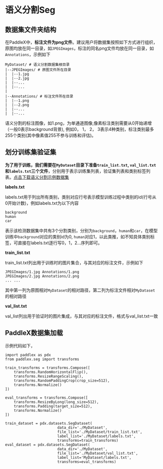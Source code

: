 # 语义分割Seg

## 数据集文件夹结构

在PaddleX中，**标注文件为png文件**。建议用户将数据集按照如下方式进行组织，原图均放在同一目录，如`JPEGImages`，标注的同名png文件均放在同一目录，如`Annotations`，示例如下
```
MyDataset/ # 语义分割数据集根目录
|--JPEGImages/ # 原图文件所在目录
|  |--1.jpg
|  |--2.jpg
|  |--...
|  |--...
|
|--Annotations/ # 标注文件所在目录
|  |--1.png
|  |--2.png
|  |--...
|  |--...
```
语义分割的标注图像，如1.png，为单通道图像,像素标注类别需要从0开始递增（一般0表示background背景), 例如0， 1， 2， 3表示4种类别，标注类别最多255个类别(其中像素值255不参与训练和评估)。

## 划分训练集验证集

**为了用于训练，我们需要在`MyDataset`目录下准备`train_list.txt`, `val_list.txt`和`labels.txt`三个文件**，分别用于表示训练集列表，验证集列表和类别标签列表。[点击下载语义分割示例数据集](https://bj.bcebos.com/paddlex/datasets/optic_disc_seg.tar.gz)

<!--
> 注：也可使用PaddleX自带工具，对数据集进行随机划分，**在数据集按照上面格式组织后**，使用如下命令即可快速完成数据集随机划分，其中split指标训练集的比例，剩余的比例用于验证集。
> ```
> paddlex --split_dataset --from Seg --pics ./JPEGImages --annotations ./Annotations --split 0.8 --save_dir ./splited_dataset_dir
> ```
-->

**labels.txt**  

labels.txt用于列出所有类别，类别对应行号表示模型训练过程中类别的id(行号从0开始计数)，例如labels.txt为以下内容
```
background
human
car
```
表示该检测数据集中共有3个分割类别，分别为`background`，`human`和`car`，在模型训练中`background`对应的类别id为0, `human`对应1，以此类推，如不知具体类别标签，可直接在labels.txt逐行写0，1，2...序列即可。

**train_list.txt**  

train_list.txt列出用于训练时的图片集合，与其对应的标注文件，示例如下
```
JPEGImages/1.jpg Annotations/1.png
JPEGImages/2.jpg Annotations/2.png
... ...
```
其中第一列为原图相对`MyDataset`的相对路径，第二列为标注文件相对`MyDataset`的相对路径

**val_list.txt**  

val_list列出用于验证时的图片集成，与其对应的标注文件，格式与val_list.txt一致

## PaddleX数据集加载  

示例代码如下，
```
import paddlex as pdx
from paddlex.seg import transforms

train_transforms = transforms.Compose([
    transforms.RandomHorizontalFlip(),
    transforms.ResizeRangeScaling(),
    transforms.RandomPaddingCrop(crop_size=512),
    transforms.Normalize()
])

eval_transforms = transforms.Compose([
    transforms.ResizeByLong(long_size=512),
    transforms.Padding(target_size=512),
    transforms.Normalize()
])

train_dataset = pdx.datasets.SegDataset(
                        data_dir='./MyDataset',
                        file_list='./MyDataset/train_list.txt',
                        label_list='./MyDataset/labels.txt',
                        transforms=train_transforms)
eval_dataset = pdx.datasets.SegDataset(
                        data_dir='./MyDataset',
                        file_list='./MyDataset/val_list.txt',
                        label_list='MyDataset/labels.txt',
                        transforms=eval_transforms)
```
